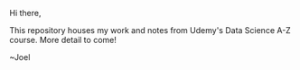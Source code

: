 Hi there,

This repository houses my work and notes from Udemy's Data Science A-Z course.  More detail to come!

~Joel